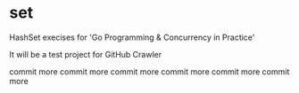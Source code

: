 set
===

HashSet execises for 'Go Programming & Concurrency in Practice'

It will be a test project for GitHub Crawler

commit more
commit more
commit more
commit more
commit more
commit more
